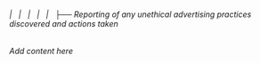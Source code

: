 ###### |   |   |   |   |   ├── Reporting of any unethical advertising practices discovered and actions taken

*Add content here*